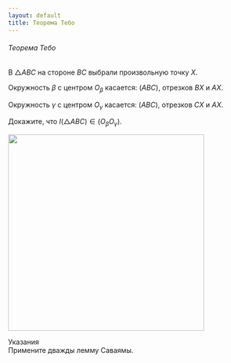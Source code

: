 ```yaml
---
layout: default
title: Теорема Тебо
---
```


###### Теорема Тебо

В $△ABC$ на стороне $BC$  выбрали произвольную точку $X$.

Окружность $\beta$ с центром $O_\beta$ касается:
$(ABC)$, отрезков $BX$ и $AX$.

Окружность $\gamma$ с центром $O_\gamma$ касается:
$(ABC)$, отрезков $CX$ и $AX$.

Докажите, что $I(△ABC) \in (O_\beta O_\gamma)$.

<img width='400' src="https://docs.google.com/drawings/d/1sWqztHKSYNWSEPqiVX-ayJ9YFWTKomglR95-uELOSL0/export/svg">

Указания
<br>
Примените дважды лемму Саваямы.

